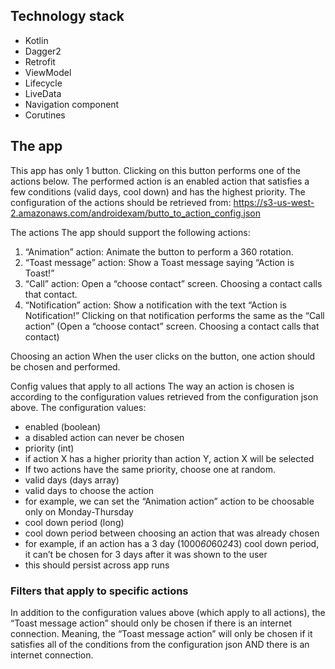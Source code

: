 ## Technology stack
* Kotlin
* Dagger2
* Retrofit
* ViewModel
* Lifecycle
* LiveData
* Navigation component
* Corutines

## The app
This app has only 1 button. Clicking on this button performs one of the actions below. The
performed action is an enabled action that satisfies a few conditions (valid days, cool down) and
has the highest priority.
The configuration of the actions should be retrieved from:
https://s3-us-west-2.amazonaws.com/androidexam/butto_to_action_config.json

The actions
The app should support the following actions:
1. “Animation” action: Animate the button to perform a 360 rotation.
2. “Toast message” action: Show a Toast message saying “Action is Toast!”
3. “Call” action: Open a “choose contact” screen. Choosing a contact calls that contact.
4. “Notification” action: Show a notification with the text “Action is Notification!”
Clicking on that notification performs the same as the “Call action” (Open a “choose
contact” screen. Choosing a contact calls that contact)

Choosing an action
When the user clicks on the button, one action should be chosen and performed.

Config values that apply to all actions
The way an action is chosen is according to the configuration values retrieved from the
configuration json above.
The configuration values:
* enabled (boolean)
* a disabled action can never be chosen
* priority (int)
* if action X has a higher priority than action Y, action X will be selected
* If two actions have the same priority, choose one at random.
* valid days (days array)
* valid days to choose the action
* for example, we can set the “Animation action” action to be choosable only on Monday-Thursday
* cool down period (long)
* cool down period between choosing an action that was already chosen
* for example, if an action has a 3 day (1000*60*60*24*3) cool down period, it can’t be chosen for 3 days after it was shown to the user
* this should persist across app runs

### Filters that apply to specific actions
In addition to the configuration values above (which apply to all actions), the “Toast message
action” should only be chosen if there is an internet connection.
Meaning, the “Toast message action” will only be chosen if it satisfies all of the conditions from
the configuration json AND there is an internet connection.
